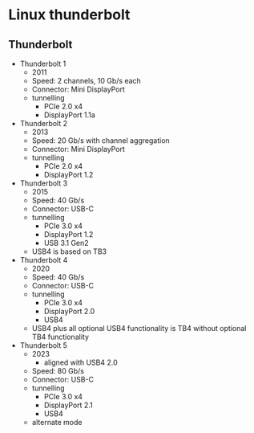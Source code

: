 Linux thunderbolt
=================

## Thunderbolt

- Thunderbolt 1
  - 2011
  - Speed: 2 channels, 10 Gb/s each
  - Connector: Mini DisplayPort
  - tunnelling
    - PCIe 2.0 x4
    - DisplayPort 1.1a
- Thunderbolt 2
  - 2013
  - Speed: 20 Gb/s with channel aggregation
  - Connector: Mini DisplayPort
  - tunnelling
    - PCIe 2.0 x4
    - DisplayPort 1.2
- Thunderbolt 3
  - 2015
  - Speed: 40 Gb/s
  - Connector: USB-C
  - tunnelling
    - PCIe 3.0 x4
    - DisplayPort 1.2
    - USB 3.1 Gen2
  - USB4 is based on TB3
- Thunderbolt 4
  - 2020
  - Speed: 40 Gb/s
  - Connector: USB-C
  - tunnelling
    - PCIe 3.0 x4
    - DisplayPort 2.0
    - USB4
  - USB4 plus all optional USB4 functionality is TB4 without optional TB4
    functionality
- Thunderbolt 5
  - 2023
    - aligned with USB4 2.0
  - Speed: 80 Gb/s
  - Connector: USB-C
  - tunnelling
    - PCIe 3.0 x4
    - DisplayPort 2.1
    - USB4
  - alternate mode
